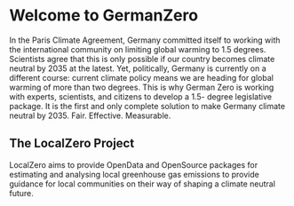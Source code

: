 # Welcome to GermanZero

In the Paris Climate Agreement, Germany committed itself to working with the international community on limiting global warming to 1.5 degrees. Scientists agree that this is only possible if our country becomes climate neutral by 2035 at the latest. Yet, politically, Germany is currently on a different course: current climate policy means we are heading for global warming of more than two degrees.
This is why German Zero is working with experts, scientists, and citizens to develop a 1.5- degree legislative package. It is the first and only complete solution to make Germany climate neutral by 2035. Fair. Effective. Measurable.

## The LocalZero Project

LocalZero aims to provide OpenData and OpenSource packages for estimating and analysing local greenhouse gas emissions to provide guidance for local communities on their way of shaping a climate neutral future.
